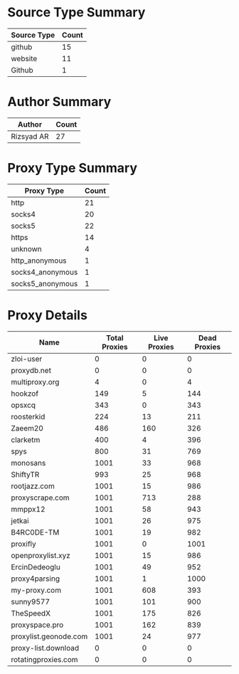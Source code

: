 # Source Type Summary

| Source Type | Count |
|-------------|-------|
| github | 15 |
| website | 11 |
| Github | 1 |


# Author Summary

| Author | Count |
|--------|-------|
| Rizsyad AR | 27 |


# Proxy Type Summary

| Proxy Type | Count |
|------------|-------|
| http | 21 |
| socks4 | 20 |
| socks5 | 22 |
| https | 14 |
| unknown | 4 |
| http_anonymous | 1 |
| socks4_anonymous | 1 |
| socks5_anonymous | 1 |


# Proxy Details

| Name | Total Proxies | Live Proxies | Dead Proxies |
|------|---------------|--------------|---------------|
| zloi-user | 0 | 0 | 0 |
| proxydb.net | 0 | 0 | 0 |
| multiproxy.org | 4 | 0 | 4 |
| hookzof | 149 | 5 | 144 |
| opsxcq | 343 | 0 | 343 |
| roosterkid | 224 | 13 | 211 |
| Zaeem20 | 486 | 160 | 326 |
| clarketm | 400 | 4 | 396 |
| spys | 800 | 31 | 769 |
| monosans | 1001 | 33 | 968 |
| ShiftyTR | 993 | 25 | 968 |
| rootjazz.com | 1001 | 15 | 986 |
| proxyscrape.com | 1001 | 713 | 288 |
| mmppx12 | 1001 | 58 | 943 |
| jetkai | 1001 | 26 | 975 |
| B4RC0DE-TM | 1001 | 19 | 982 |
| proxifly | 1001 | 0 | 1001 |
| openproxylist.xyz | 1001 | 15 | 986 |
| ErcinDedeoglu | 1001 | 49 | 952 |
| proxy4parsing | 1001 | 1 | 1000 |
| my-proxy.com | 1001 | 608 | 393 |
| sunny9577 | 1001 | 101 | 900 |
| TheSpeedX | 1001 | 175 | 826 |
| proxyspace.pro | 1001 | 162 | 839 |
| proxylist.geonode.com | 1001 | 24 | 977 |
| proxy-list.download | 0 | 0 | 0 |
| rotatingproxies.com | 0 | 0 | 0 |

